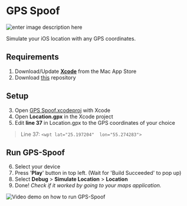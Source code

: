 # GPS Spoof

![enter image description here](https://i.imgur.com/OE6UJoD.png)

Simulate your iOS location with any GPS coordinates. 

## Requirements

 1. Download/Update **[Xcode](https://apps.apple.com/us/app/xcode/id497799835?mt=12)** from the Mac App Store
 2. Download [this](https://github.com/Lukejb14/GPS-Spoof/archive/master.zip) repository


## Setup

 3. Open [GPS Spoof.xcodeproj](https://github.com/Lukejb14/GPS-Spoof/tree/master/GPS%20Spoof.xcodeproj "GPS Spoof.xcodeproj") with Xcode
 4. Open **Location.gpx** in the Xcode project
 5. Edit **line 37** in Location.gpx to the GPS coordinates of your choice
> Line 37: `<wpt lat="25.197204"  lon="55.274283">`


## Run GPS-Spoof

6. Select your device
7. Press '**Play**' button in top left. (Wait for 'Build Succeeded' to pop up)
8. Select **Debug** > **Simulate Location** > **Location**
9. Done! *Check if it worked by going to your maps application.*

![Video demo on how to run GPS-Spoof](https://i.imgur.com/GCP8oqA.gif)
